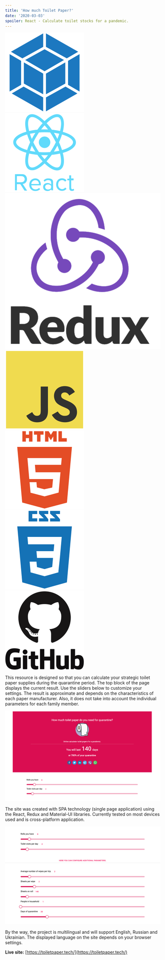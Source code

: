 ```yaml
---
title: 'How much Toilet Paper?'
date: '2020-03-03'
spoiler: React - Calculate toilet stocks for a pandemic.
---
```


![Webpack](./webpack-plain.svg)
![React](./react-original-wordmark.svg)
![Redux](./redux.svg)
![JavaScript](./javascript-original.svg)
![HTML5](./html5-plain-wordmark.svg)
![CSS3](./css3-plain-wordmark.svg)
![GitHub](./github-original-wordmark.svg)
![]()

This resource is designed so that you can calculate your strategic toilet paper supplies during the quarantine period. The top block of the page displays the current result. Use the sliders below to customize your settings. The result is approximate and depends on the characteristics of each paper manufacturer. Also, it does not take into account the individual parameters for each family member.

![ToiletPaper](./toiletpapers1.png)

The site was created with SPA technology (single page application) using the React, Redux and Material-UI libraries. Currently tested on most devices used and is cross-platform application.

![ToiletPaper](./toiletpapers2.png)

By the way, the project is multilingual and will support English, Russian and Ukrainian. The displayed language on the site depends on your browser settings.







**Live site:** [https://toiletpaper.tech/](https://toiletpaper.tech/)
